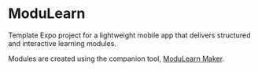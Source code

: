 # ModuLearn
Template Expo project for a lightweight mobile app that delivers structured and interactive learning modules.

Modules are created using the companion tool, [ModuLearn Maker](https://github.com/noitisoprepus/modulearn-maker).
